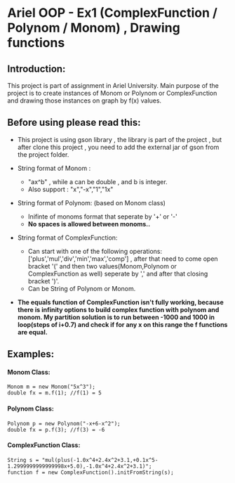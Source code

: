 # Ariel OOP - Ex1 (ComplexFunction / Polynom / Monom) , Drawing functions

## Introduction:
This project is part of assignment in Ariel University.
Main purpose of the project is to create instances of Monom or Polynom or ComplexFunction
and drawing those instances on graph by f(x) values.

## Before using please read this:

* This project is using gson library , the library is part of the project , 
but after clone this project , you need to add the external jar of gson from the project folder.

* String format of Monom : 
	- "ax^b" , while a can be double , and b is integer.
	- Also support : "x","-x","1","1x"

* String format of Polynom: (based on Monom class)
	- Inifinte of monoms format that seperate by '+' or '-'
	- **No spaces is allowed between monoms..**

* String format of ComplexFunction: 
	- Can start with one of the following operations: ['plus','mul','div','min','max','comp'] , after that need to come open bracket '(' and then two values(Monom,Polynom or ComplexFunction as well) seperate by ',' and after that closing bracket ')'.
	- Can be String of Polynom or Monom.

* **The equals function of ComplexFunction isn't fully working, because there is infinity options to build complex function with polynom and monom.
	My partition solution is to run between -1000 and 1000 in loop(steps of i+0.7) and check if for any x on this range the f functions are equal.**
	
## Examples:

#### Monom Class:
```
Monom m = new Monom("5x^3");
double fx = m.f(1); //f(1) = 5 
```

#### Polynom Class:
```
Polynom p = new Polynom("-x+6-x^2");
double fx = p.f(3); //f(3) = -6
```

#### ComplexFunction Class:
```
String s = "mul(plus(-1.0x^4+2.4x^2+3.1,+0.1x^5-1.2999999999999998x+5.0),-1.0x^4+2.4x^2+3.1)";
function f = new ComplexFunction().initFromString(s);
```